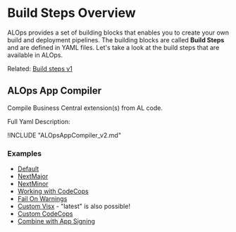 # Build Steps Overview

ALOps provides a set of building blocks that enables you to create your own build and deployment pipelines. The building blocks are called **Build Steps** and are defined in YAML files.  Let's take a look at the build steps that are available in ALOps.

Related:
[Build steps v1](Buildstepsv1.md)

## ALOps App Compiler
Compile Business Central extension(s) from AL code.

Full Yaml Description: 

!INCLUDE "ALOpsAppCompiler_v2.md"

### Examples

- [Default](https://github.com/HodorNV/ALOps/blob/master/Examples/Compiler%20V2/01_Default.yml)
- [NextMajor](https://github.com/HodorNV/ALOps/blob/master/Examples/Compiler%20V2/02_NextMajor.yml)
- [NextMinor](https://github.com/HodorNV/ALOps/blob/master/Examples/Compiler%20V2/02_NextMinor.yml)
- [Working with CodeCops](https://github.com/HodorNV/ALOps/blob/master/Examples/Compiler%20V2/03_CodeCops.yml)
- [Fail On Warnings](https://github.com/HodorNV/ALOps/blob/master/Examples/Compiler%20V2/04_FailonWarnings.yml)
- [Custom Visx](https://github.com/HodorNV/ALOps/blob/master/Examples/Compiler%20V2/07_CustomVisx.yml) - "latest" is also possible!
- [Custom CodeCops](https://github.com/HodorNV/ALOps/blob/master/Examples/Compiler%20V2/09_CustomCodeCops.yml)
- [Combine with App Signing](https://github.com/HodorNV/ALOps/blob/master/Examples/Compiler%20V2/06_AppSigning.yml)
